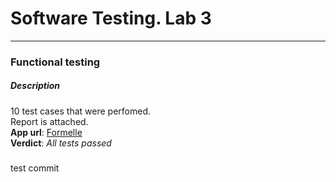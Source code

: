 
# Software Testing. Lab 3
---
### Functional testing

##### Description
10 test cases that were perfomed.  
Report is attached.  
**App url**: [Formelle](https://markformelle.by/)  
**Verdict**: *All tests passed*  



#####
test commit
